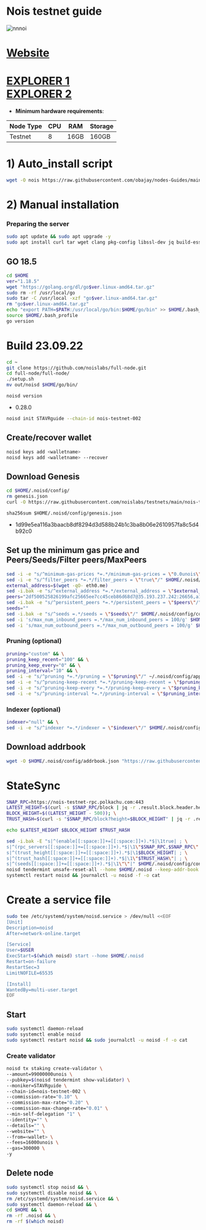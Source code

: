 # Nois testnet guide

![nnnoi](https://user-images.githubusercontent.com/44331529/191945004-1227fef0-a215-44f1-bcab-854acd66de00.png)

[Website](https://nois.network/)
=
[EXPLORER 1](http://explorer.stavr.tech/nois/staking) \
[EXPLORER 2](https://testnet.ping.pub/nois/staking)
=

- **Minimum hardware requirements**:

| Node Type |CPU | RAM  | Storage  | 
|-----------|----|------|----------|
| Testnet   |   8| 16GB | 160GB    |


# 1) Auto_install script
```bash
wget -O nois https://raw.githubusercontent.com/obajay/nodes-Guides/main/Nois/nois && chmod +x nois && ./nois
```

# 2) Manual installation

### Preparing the server

```bash
sudo apt update && sudo apt upgrade -y
sudo apt install curl tar wget clang pkg-config libssl-dev jq build-essential bsdmainutils git make ncdu gcc git jq chrony liblz4-tool -y
```

## GO 18.5

```bash
cd $HOME
ver="1.18.5"
wget "https://golang.org/dl/go$ver.linux-amd64.tar.gz"
sudo rm -rf /usr/local/go
sudo tar -C /usr/local -xzf "go$ver.linux-amd64.tar.gz"
rm "go$ver.linux-amd64.tar.gz"
echo "export PATH=$PATH:/usr/local/go/bin:$HOME/go/bin" >> $HOME/.bash_profile
source $HOME/.bash_profile
go version
```

# Build 23.09.22
```bash
cd ~
git clone https://github.com/noislabs/full-node.git 
cd full-node/full-node/
./setup.sh
mv out/noisd $HOME/go/bin/
```
`noisd version`
- 0.28.0

```bash
noisd init STAVRguide --chain-id nois-testnet-002
```    

## Create/recover wallet
```bash
noisd keys add <walletname>
noisd keys add <walletname> --recover
```

## Download Genesis

```bash
cd $HOME/.noisd/config/
rm genesis.json
curl -O https://raw.githubusercontent.com/noislabs/testnets/main/nois-testnet-002/genesis.json
```
`sha256sum $HOME/.noisd/config/genesis.json`
+ 1d99e5ea116a3baacb8df8294d3d588b24b1c3ba8b06e2610957fa8c5d4b92c0

## Set up the minimum gas price and Peers/Seeds/Filter peers/MaxPeers
```bash
sed -i -e "s/^minimum-gas-prices *=.*/minimum-gas-prices = \"0.0unois\"/" $HOME/.noisd/config/app.toml
sed -i -e "s/^filter_peers *=.*/filter_peers = \"true\"/" $HOME/.noisd/config/config.toml
external_address=$(wget -qO- eth0.me) 
sed -i.bak -e "s/^external_address *=.*/external_address = \"$external_address:26656\"/" $HOME/.noisd/config/config.toml
peers="2df500525826199afc25665ee7cc45ceb86d68d7@35.193.237.242:26656,a1222dfb8641e0cb55615b75e0122d5695be1f35@35.224.189.139:26656,61be6aa87471196757ea0f7b1d7897e97b4e09c2@34.171.234.115:26656,cf16671c00eec9a9a047a5c6aa8510cb681b64b8@34.171.67.167:26656"
sed -i.bak -e "s/^persistent_peers *=.*/persistent_peers = \"$peers\"/" $HOME/.noisd/config/config.toml
seeds=""
sed -i.bak -e "s/^seeds =.*/seeds = \"$seeds\"/" $HOME/.noisd/config/config.toml
sed -i 's/max_num_inbound_peers =.*/max_num_inbound_peers = 100/g' $HOME/.noisd/config/config.toml
sed -i 's/max_num_outbound_peers =.*/max_num_outbound_peers = 100/g' $HOME/.noisd/config/config.toml

```
### Pruning (optional)
```bash
pruning="custom" && \
pruning_keep_recent="100" && \
pruning_keep_every="0" && \
pruning_interval="10" && \
sed -i -e "s/^pruning *=.*/pruning = \"$pruning\"/" ~/.noisd/config/app.toml && \
sed -i -e "s/^pruning-keep-recent *=.*/pruning-keep-recent = \"$pruning_keep_recent\"/" ~/.noisd/config/app.toml && \
sed -i -e "s/^pruning-keep-every *=.*/pruning-keep-every = \"$pruning_keep_every\"/" ~/.noisd/config/app.toml && \
sed -i -e "s/^pruning-interval *=.*/pruning-interval = \"$pruning_interval\"/" ~/.noisd/config/app.toml
```
### Indexer (optional) 
```bash
indexer="null" && \
sed -i -e "s/^indexer *=.*/indexer = \"$indexer\"/" $HOME/.noisd/config/config.toml
```

## Download addrbook
```bash
wget -O $HOME/.noisd/config/addrbook.json "https://raw.githubusercontent.com/obajay/nodes-Guides/main/Nois/addrbook.json"
```

# StateSync
```bash
SNAP_RPC=https://nois-testnet-rpc.polkachu.com:443
LATEST_HEIGHT=$(curl -s $SNAP_RPC/block | jq -r .result.block.header.height); \
BLOCK_HEIGHT=$((LATEST_HEIGHT - 500)); \
TRUST_HASH=$(curl -s "$SNAP_RPC/block?height=$BLOCK_HEIGHT" | jq -r .result.block_id.hash)

echo $LATEST_HEIGHT $BLOCK_HEIGHT $TRUST_HASH

sed -i.bak -E "s|^(enable[[:space:]]+=[[:space:]]+).*$|\1true| ; \
s|^(rpc_servers[[:space:]]+=[[:space:]]+).*$|\1\"$SNAP_RPC,$SNAP_RPC\"| ; \
s|^(trust_height[[:space:]]+=[[:space:]]+).*$|\1$BLOCK_HEIGHT| ; \
s|^(trust_hash[[:space:]]+=[[:space:]]+).*$|\1\"$TRUST_HASH\"| ; \
s|^(seeds[[:space:]]+=[[:space:]]+).*$|\1\"\"|" $HOME/.noisd/config/config.toml
noisd tendermint unsafe-reset-all --home $HOME/.noisd --keep-addr-book
systemctl restart noisd && journalctl -u noisd -f -o cat
```

# Create a service file
```bash
sudo tee /etc/systemd/system/noisd.service > /dev/null <<EOF
[Unit]
Description=noisd
After=network-online.target

[Service]
User=$USER
ExecStart=$(which noisd) start --home $HOME/.noisd
Restart=on-failure
RestartSec=3
LimitNOFILE=65535

[Install]
WantedBy=multi-user.target
EOF
```

## Start
```bash
sudo systemctl daemon-reload
sudo systemctl enable noisd
sudo systemctl restart noisd && sudo journalctl -u noisd -f -o cat
```

### Create validator
```bash
noisd tx staking create-validator \
--amount=99000000unois \
--pubkey=$(noisd tendermint show-validator) \
--moniker=STAVRguide \
--chain-id=nois-testnet-002 \
--commission-rate="0.10" \
--commission-max-rate="0.20" \
--commission-max-change-rate="0.01" \
--min-self-delegation "1" \
--identity="" \
--details="" \
--website="" \
--from=<wallet> \
--fees=16000unois \
--gas=300000 \
-y
```

## Delete node
```bash
sudo systemctl stop noisd && \
sudo systemctl disable noisd && \
rm /etc/systemd/system/noisd.service && \
sudo systemctl daemon-reload && \
cd $HOME && \
rm -rf .noisd && \
rm -rf $(which noisd)
```

